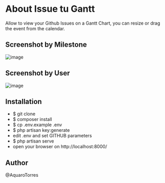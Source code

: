 # About Issue tu Gantt

Allow to view your Github Issues on a Gantt Chart, you can resize or drag the event from the calendar.

## Screenshot by Milestone

![image](https://user-images.githubusercontent.com/33440322/137038003-43bfbdb7-42e8-4f02-834e-506c74fc258c.png)

## Screenshot by User

![image](https://user-images.githubusercontent.com/33440322/137038039-03dcdfb3-79de-4ae8-8ce7-d2e6cb11adb6.png)

## Installation

- $ git clone
- $ composer install
- $ cp .env.example .env
- $ php artisan key:generate
- edit .env and set GITHUB parameters
- $ php artisan serve
- open your browser on http://localhost:8000/

## Author

@AquaroTorres

